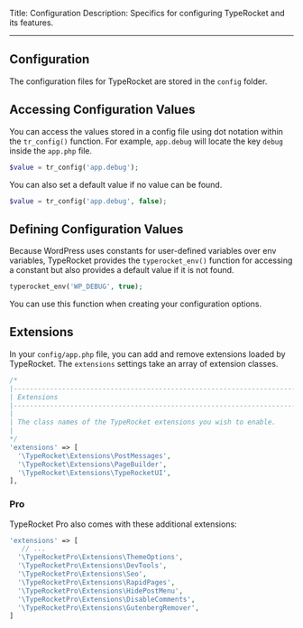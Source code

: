 Title: Configuration
Description: Specifics for configuring TypeRocket and its features.

---

## Configuration

The configuration files for TypeRocket are stored in the `config` folder.


## Accessing Configuration Values

You can access the values stored in a config file using dot notation within the `tr_config()` function. For example, `app.debug` will locate the key `debug` inside the `app.php` file.

```php
$value = tr_config('app.debug');
```

You can also set a default value if no value can be found.

```php
$value = tr_config('app.debug', false);
```

## Defining Configuration Values

Because WordPress uses constants for user-defined variables over env variables, TypeRocket provides the `typerocket_env()` function for accessing a constant but also provides a default value if it is not found.

```php
typerocket_env('WP_DEBUG', true);
```

You can use this function when creating your configuration options.

## Extensions

In your `config/app.php` file, you can add and remove extensions loaded by TypeRocket. The `extensions` settings take an array of extension classes. 

```php
/*
|--------------------------------------------------------------------------  
| Extensions  
|--------------------------------------------------------------------------  
|  
| The class names of the TypeRocket extensions you wish to enable.  
|  
*/  
'extensions' => [  
  '\TypeRocket\Extensions\PostMessages',
  '\TypeRocket\Extensions\PageBuilder',
  '\TypeRocket\Extensions\TypeRocketUI',
],
```

### Pro

TypeRocket Pro also comes with these additional extensions:

```php
'extensions' => [
   // ... 
  '\TypeRocketPro\Extensions\ThemeOptions',
  '\TypeRocketPro\Extensions\DevTools',
  '\TypeRocketPro\Extensions\Seo',
  '\TypeRocketPro\Extensions\RapidPages',
  '\TypeRocketPro\Extensions\HidePostMenu',
  '\TypeRocketPro\Extensions\DisableComments',
  '\TypeRocketPro\Extensions\GutenbergRemover',
]
```
